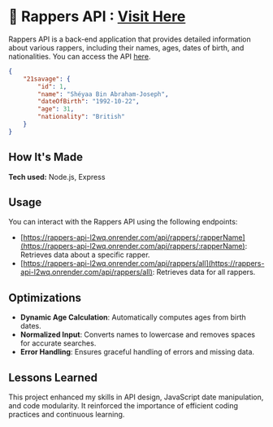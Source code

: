 # 🎤 Rappers API : [Visit Here](https://rappers-api-l2wq.onrender.com/)

Rappers API is a back-end application that provides detailed information about various rappers, including their names, ages, dates of birth, and nationalities. You can access the API [here](https://rappers-api-l2wq.onrender.com/).

```json
{
    "21savage": {
        "id": 1,
        "name": "Shéyaa Bin Abraham-Joseph",
        "dateOfBirth": "1992-10-22",
        "age": 31,
        "nationality": "British"
    }
}
```

## How It's Made

**Tech used:** Node.js, Express

## Usage

You can interact with the Rappers API using the following endpoints:

- [https://rappers-api-l2wq.onrender.com/api/rappers/:rapperName](https://rappers-api-l2wq.onrender.com/api/rappers/:rapperName): Retrieves data about a specific rapper.
- [https://rappers-api-l2wq.onrender.com/api/rappers/all](https://rappers-api-l2wq.onrender.com/api/rappers/all): Retrieves data for all rappers.

## Optimizations

- **Dynamic Age Calculation**: Automatically computes ages from birth dates.
- **Normalized Input**: Converts names to lowercase and removes spaces for accurate searches.
- **Error Handling**: Ensures graceful handling of errors and missing data.

## Lessons Learned

This project enhanced my skills in API design, JavaScript date manipulation, and code modularity. It reinforced the importance of efficient coding practices and continuous learning.
